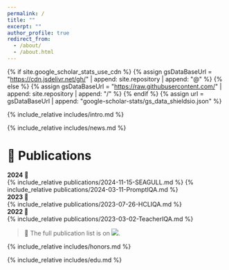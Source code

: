```yaml
---
permalink: /
title: ""
excerpt: ""
author_profile: true
redirect_from: 
  - /about/
  - /about.html
---
```


{% if site.google_scholar_stats_use_cdn %}
{% assign gsDataBaseUrl = "https://cdn.jsdelivr.net/gh/" | append: site.repository | append: "@" %}
{% else %}
{% assign gsDataBaseUrl = "https://raw.githubusercontent.com/" | append: site.repository | append: "/" %}
{% endif %}
{% assign url = gsDataBaseUrl | append: "google-scholar-stats/gs_data_shieldsio.json" %}
<span class='anchor' id='about-me'></span>

{% include_relative includes/intro.md %}

{% include_relative includes/news.md %}

# 📝 Publications 

<div class="year-badge">
    <b>2024 🐲</b>
</div>
{% include_relative publications/2024-11-15-SEAGULL.md %}
{% include_relative publications/2024-03-11-PromptIQA.md %}

<div class="year-badge">
    <b>2023 🐰</b>
</div>
{% include_relative publications/2023-07-26-HCLIQA.md %}

<div class="year-badge">
    <b>2022 🐯</b>
</div>
{% include_relative publications/2023-03-02-TeacherIQA.md %}

>  🌟 The full publication list is on <a href="https://scholar.google.com/citations?user=ozllxV4AAAAJ"><img src="https://img.shields.io/badge/Google%20Scholar-white?style=flat&logo=Google%20Scholar" style="max-width 100%; height: auto;"></a>.


{% include_relative includes/honors.md %}

{% include_relative includes/edu.md %}


